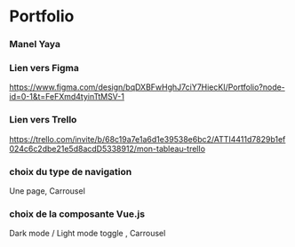 # Portfolio

### Manel Yaya


### Lien vers Figma
https://www.figma.com/design/bqDXBFwHghJ7ciY7HiecKI/Portfolio?node-id=0-1&t=FeFXmd4tyinTtMSV-1


### Lien vers Trello
https://trello.com/invite/b/68c19a7e1a6d1e39538e6bc2/ATTI4411d7829b1ef024c6c2dbe21e5d8acdD5338912/mon-tableau-trello

### choix du type de navigation
Une page, Carrousel

### choix de la composante Vue.js
Dark mode / Light mode toggle ,
Carrousel
